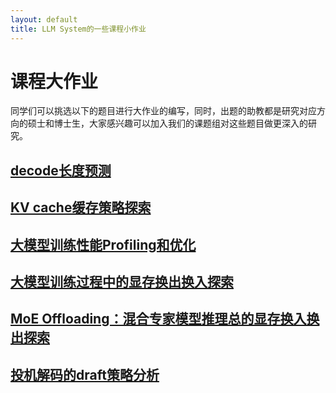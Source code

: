 ```yaml
---
layout: default
title: LLM System的一些课程小作业
---
```


# 课程大作业

同学们可以挑选以下的题目进行大作业的编写，同时，出题的助教都是研究对应方向的硕士和博士生，大家感兴趣可以加入我们的课题组对这些题目做更深入的研究。

## [decode长度预测](https://github.com/spliii/Generation_Length_Prediction)

## [KV cache缓存策略探索](https://github.com/spliii/Caching-Strategy)

## [大模型训练性能Profiling和优化](https://github.com/njuzyh/Profiling-optimization)

## [大模型训练过程中的显存换出换入探索](https://github.com/zb-nju/TRAINING_SWAP)

## [MoE Offloading：混合专家模型推理总的显存换入换出探索](https://github.com/zzhbrr/NJUProject_MoE_Offloading)

## [投机解码的draft策略分析](https://github.com/zzhbrr/NJUProject_Speculative_Decoding_Draft_Strategy)


